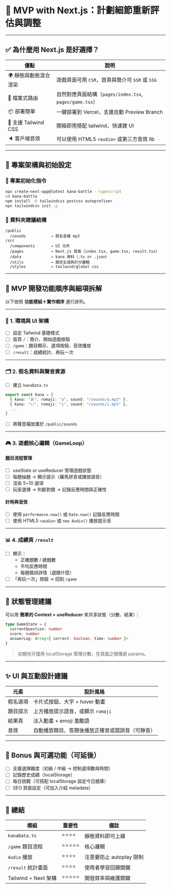 # 🧠 MVP with Next.js：計劃細節重新評估與調整

---

## ✅ 為什麼用 Next.js 是好選擇？

| 優點 | 說明 |
|------|------|
| 🌍 靜態與動態混合渲染 | 遊戲頁面可用 `CSR`，首頁與簡介可 `SSR` 或 `SSG` |
| 🧩 檔案式路由 | 自然對應頁面結構（`pages/index.tsx`, `pages/game.tsx`） |
| 📦 部署簡單 | 一鍵部署到 Vercel，支援自動 Preview Branch |
| 🎨 支援 Tailwind CSS | 開箱即用搭配 tailwind，快速建 UI |
| 🔈 客戶端音效 | 可以使用 HTML5 `<audio>` 或第三方音效 lib |

---

## 🧱 專案架構與初始設定

### 🧰 專案初始化指令
```bash
npx create-next-app@latest kana-battle --typescript
cd kana-battle
npm install -D tailwindcss postcss autoprefixer
npx tailwindcss init -p
```

### 📂 資料夾建議結構

```
/public
  /sounds           → 假名音檔 mp3
/src
  /components       → UI 元件
  /pages            → Next.js 頁面（index.tsx, game.tsx, result.tsx）
  /data             → kana 資料（.ts or .json）
  /utils            → 題目生成與計分邏輯
  /styles           → tailwind/global css
```

---

## 🧩 MVP 開發功能順序與細項拆解

以下依照 **功能模組＋實作順序** 進行詳列。

---

### 🧱 1. 環境與 UI 架構

- [ ] 設定 Tailwind 基礎樣式
- [ ] 首頁 `/`：簡介、開始遊戲按鈕
- [ ] `/game`：題目顯示、選項按鈕、音效播放
- [ ] `/result`：成績統計、再玩一次

---

### 🗂️ 2. 假名資料與聲音資源

- [ ] 建立 `kanaData.ts`
```ts
export const kana = [
  { kana: "あ", romaji: "a", sound: "/sounds/a.mp3" },
  { kana: "い", romaji: "i", sound: "/sounds/i.mp3" },
  ...
]
```

- [ ] 將聲音檔放置於 `/public/sounds`

---

### 🎮 3. 遊戲核心邏輯（GameLoop）

#### 題目流程管理
- [ ] useState or useReducer 管理遊戲狀態
- [ ] 每題抽題 → 顯示提示（羅馬拼音或播放語音）
- [ ] 渲染 5~10 選項
- [ ] 玩家選擇 → 判斷對錯 → 記錄反應時間與正確性

#### 計時與音效
- [ ] 使用 `performance.now()` 或 `Date.now()` 記錄反應時間
- [ ] 使用 HTML5 `<audio>` 或 `new Audio()` 播放提示音

---

### 📊 4. 成績頁 `/result`

- [ ] 顯示：
  - 正確題數 / 總題數
  - 平均反應時間
  - 每題錯誤詳情（選錯什麼）
- [ ] 「再玩一次」按鈕 → 回到 `/game`

---

## 🔀 狀態管理建議

可以用 **簡單的 Context + useReducer** 來共享狀態（分數、結果）：

```ts
type GameState = {
  currentQuestion: number
  score: number
  answerLog: Array<{ correct: boolean, time: number }>
}
```

> 初期也可僅用 localStorage 管理分數，在頁面之間傳遞 params。

---

## ✨ UI 與互動設計建議

| 元素 | 設計風格 |
|------|----------|
| 假名選項 | 卡片式按鈕、大字 + hover 動畫 |
| 題目提示 | 上方播放提示語音，或顯示 `romaji` |
| 結果頁 | 淡入動畫 + emoji 激勵語 |
| 音效 | 自動播放題目、答題後播放正確音或錯誤音（可靜音） |

---

## 🏁 Bonus 與可選功能（可延後）

- [ ] 支援選擇難度（初級 / 中級 → 控制選項數與時間）
- [ ] 記錄歷史成績（localStorage）
- [ ] 每日挑戰（可搭配 localStorage 設定今日題庫）
- [ ] SEO 頁面設定（可加入介紹 metadata）

---

## 📌 總結

| 模組 | 重要性 | 備註 |
|------|--------|------|
| `kanaData.ts` | ⭐⭐⭐⭐ | 靜態資料即可上線 |
| `/game` 題目流程 | ⭐⭐⭐⭐⭐ | 核心邏輯 |
| `Audio` 播放 | ⭐⭐⭐⭐ | 注意要防止 autoplay 限制 |
| `/result` 統計畫面 | ⭐⭐⭐⭐ | 使用者學習回饋關鍵 |
| Tailwind + Next 架構 | ⭐⭐⭐⭐⭐ | 開發效率與維護關鍵 |

